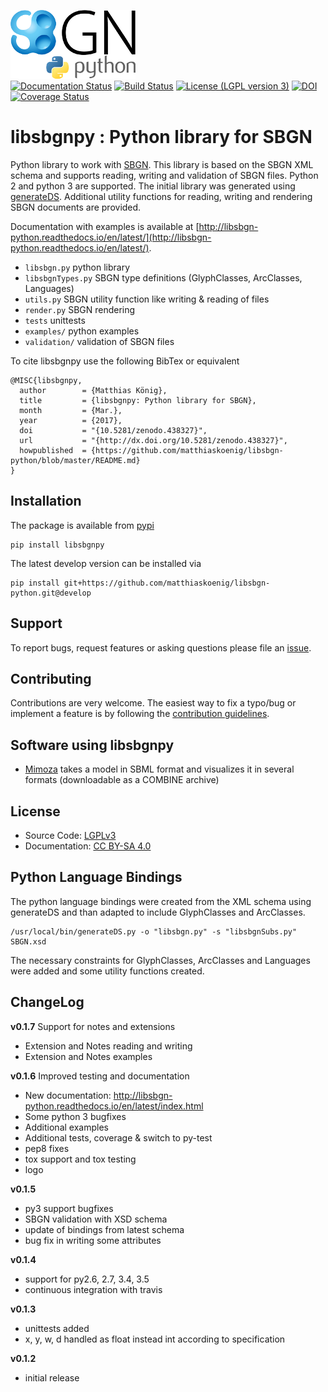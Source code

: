 ![libsbgn-python logo](docs_builder/images/libsbgn-python-logo-small.png)  
[![Documentation Status](https://readthedocs.org/projects/libsbgn-python/badge/?version=latest)](http://libsbgn-python.readthedocs.io/en/latest/?badge=latest)
[![Build Status](https://travis-ci.org/matthiaskoenig/libsbgn-python.svg?branch=develop)](https://travis-ci.org/matthiaskoenig/libsbgn-python)
[![License (LGPL version 3)](https://img.shields.io/badge/license-LGPLv3.0-blue.svg?style=flat-square)](http://opensource.org/licenses/LGPL-3.0)
[![DOI](https://zenodo.org/badge/34289486.svg)](https://zenodo.org/badge/latestdoi/34289486)
[![Coverage Status](https://coveralls.io/repos/github/matthiaskoenig/libsbgn-python/badge.svg?branch=develop)](https://coveralls.io/github/matthiaskoenig/libsbgn-python?branch=develop)
# libsbgnpy : Python library for SBGN

Python library to work with [SBGN](http://sbgn.github.io/sbgn/). This library is based on the SBGN XML schema and supports reading, 
writing and validation of SBGN files. Python 2 and python 3 are supported. 
The initial library was generated using [generateDS](https://bitbucket.org/dkuhlman/generateds). Additional utility functions for 
reading, writing and rendering SBGN documents are provided.

Documentation with examples is available at [http://libsbgn-python.readthedocs.io/en/latest/](http://libsbgn-python.readthedocs.io/en/latest/).

* `libsbgn.py` python library
* `libsbgnTypes.py` SBGN type definitions (GlyphClasses, ArcClasses, Languages)
* `utils.py` SBGN utility function like writing & reading of files
* `render.py` SBGN rendering
* `tests` unittests
* `examples/` python examples
* `validation/` validation of SBGN files

To cite libsbgnpy use the following BibTex or equivalent

    @MISC{libsbgnpy,
      author        = {Matthias König},
      title         = {libsbgnpy: Python library for SBGN},
      month         = {Mar.},
      year          = {2017},
      doi           = "{10.5281/zenodo.438327}",
      url           = "{http://dx.doi.org/10.5281/zenodo.438327}",
      howpublished  = {https://github.com/matthiaskoenig/libsbgn-python/blob/master/README.md}
    }

## Installation
The package is available from [pypi](https://pypi.python.org/pypi/libsbgnpy)
```
pip install libsbgnpy
```
The latest develop version can be installed via
```
pip install git+https://github.com/matthiaskoenig/libsbgn-python.git@develop
```

## Support
To report bugs, request features or asking questions please file an [issue](https://github.com/matthiaskoenig/libsbgn-python/issues).

## Contributing
Contributions are very welcome. The easiest way to fix a typo/bug or implement a feature is by 
following the [contribution guidelines](./CONTRIBUTING.rst).

## Software using libsbgnpy

* [Mimoza](http://mimoza.bordeaux.inria.fr/) takes a model in
SBML format and visualizes it in several formats (downloadable as a
COMBINE archive)

## License
* Source Code: [LGPLv3](http://opensource.org/licenses/LGPL-3.0)
* Documentation: [CC BY-SA 4.0](http://creativecommons.org/licenses/by-sa/4.0/)

## Python Language Bindings
The python language bindings were created from the XML schema using
generateDS and than adapted to include GlyphClasses and ArcClasses.
```
/usr/local/bin/generateDS.py -o "libsbgn.py" -s "libsbgnSubs.py" SBGN.xsd
```
The necessary constraints for GlyphClasses, ArcClasses and Languages were added and
some utility functions created.


## ChangeLog
**v0.1.7**
Support for notes and extensions

* Extension and Notes reading and writing
* Extension and Notes examples

**v0.1.6**
Improved testing and documentation

* New documentation: http://libsbgn-python.readthedocs.io/en/latest/index.html
* Some python 3 bugfixes
* Additional examples 
* Additional tests, coverage & switch to py-test
* pep8 fixes
* tox support and tox testing
* logo

**v0.1.5**

* py3 support bugfixes
* SBGN validation with XSD schema
* update of bindings from latest schema
* bug fix in writing some attributes

**v0.1.4**

* support for py2.6, 2.7, 3.4, 3.5
* continuous integration with travis

**v0.1.3**

* unittests added
* x, y, w, d handled as float instead int according to specification


**v0.1.2**

* initial release